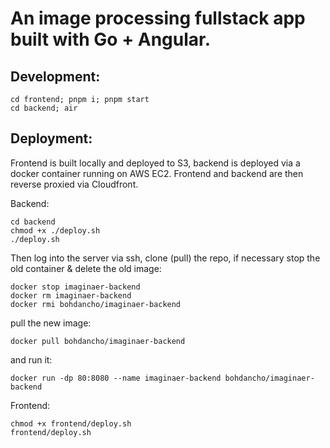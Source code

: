 # An image processing fullstack app built with Go + Angular.

## Development:
```
cd frontend; pnpm i; pnpm start
cd backend; air
```
 
## Deployment:
Frontend is built locally and deployed to S3, backend is deployed via a docker container running on AWS EC2. Frontend and backend are then reverse proxied via Cloudfront. 

Backend:
```
cd backend
chmod +x ./deploy.sh
./deploy.sh
```
Then log into the server via ssh, clone (pull) the repo,
if necessary stop the old container & delete the old image:
```
docker stop imaginaer-backend
docker rm imaginaer-backend
docker rmi bohdancho/imaginaer-backend
```
pull the new image:
```
docker pull bohdancho/imaginaer-backend
```
and run it:
```
docker run -dp 80:8080 --name imaginaer-backend bohdancho/imaginaer-backend 
```

Frontend:
```
chmod +x frontend/deploy.sh
frontend/deploy.sh
```
